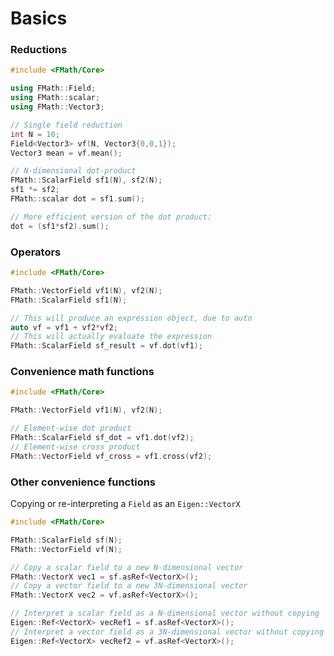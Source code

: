 Basics
=======================================================

### Reductions

```C++
#include <FMath/Core>

using FMath::Field;
using FMath::scalar;
using FMath::Vector3;

// Single field reduction
int N = 10;
Field<Vector3> vf(N, Vector3{0,0,1});
Vector3 mean = vf.mean();

// N-dimensional dot-product
FMath::ScalarField sf1(N), sf2(N);
sf1 *= sf2;
FMath::scalar dot = sf1.sum();

// More efficient version of the dot product:
dot = (sf1*sf2).sum();
```

### Operators

```C++
#include <FMath/Core>

FMath::VectorField vf1(N), vf2(N);
FMath::ScalarField sf1(N);

// This will produce an expression object, due to auto
auto vf = vf1 + vf2*vf2;
// This will actually evaluate the expression
FMath::ScalarField sf_result = vf.dot(vf1);
```

### Convenience math functions

```C++
#include <FMath/Core>

FMath::VectorField vf1(N), vf2(N);

// Element-wise dot product
FMath::ScalarField sf_dot = vf1.dot(vf2);
// Element-wise cross product
FMath::VectorField vf_cross = vf1.cross(vf2);
```

### Other convenience functions

Copying or re-interpreting a `Field` as an `Eigen::VectorX`

```C++
#include <FMath/Core>

FMath::ScalarField sf(N);
FMath::VectorField vf(N);

// Copy a scalar field to a new N-dimensional vector
FMath::VectorX vec1 = sf.asRef<VectorX>();
// Copy a vector field to a new 3N-dimensional vector
FMath::VectorX vec2 = vf.asRef<VectorX>();

// Interpret a scalar field as a N-dimensional vector without copying
Eigen::Ref<VectorX> vecRef1 = sf.asRef<VectorX>();
// Interpret a vector field as a 3N-dimensional vector without copying
Eigen::Ref<VectorX> vecRef2 = vf.asRef<VectorX>();
```